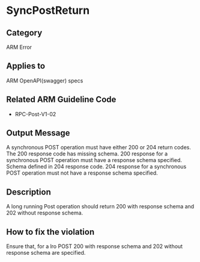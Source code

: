 # SyncPostReturn

## Category

ARM Error

## Applies to

ARM OpenAPI(swagger) specs

## Related ARM Guideline Code

- RPC-Post-V1-02

## Output Message

A synchronous POST operation must have either 200 or 204 return codes.
The 200 response code has missing schema. 200 response for a synchronous POST operation must have a response schema specified.
Schema defined in 204 response code. 204 response for a synchronous POST operation must not have a response schema specified.

## Description

A long running Post operation should return 200 with response schema and 202 without response schema.

## How to fix the violation

Ensure that, for a lro POST 200 with response schema and 202 without response schema are specified.
